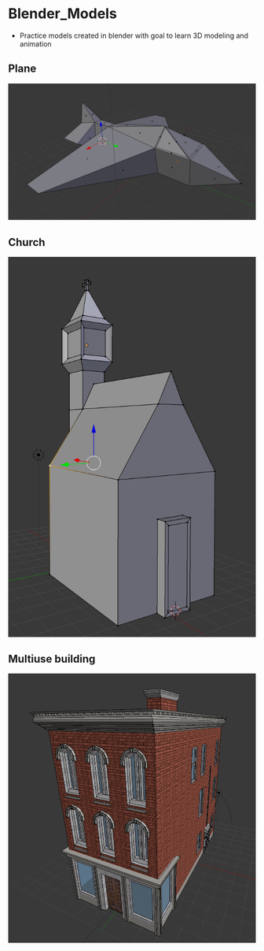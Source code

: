 # Blender_Models
- Practice models created in blender with goal to learn 3D modeling and animation

## Plane
![Alt text](Images/Plane.png?raw=true "Plane")

## Church
![Alt text](Images/Church.png?raw=true "Chruch")

## Multiuse building
![Alt text](Images/Multiuse.png?raw=true "Multiuse Building")
